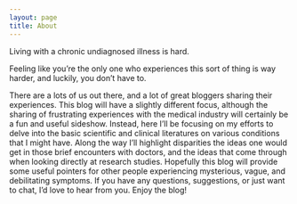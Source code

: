 ```yaml
---
layout: page
title: About
---
```


Living with a chronic undiagnosed illness is hard. 

Feeling like you’re the only one who experiences this sort of thing is way harder, and luckily, you don’t have to.

There are a lots of us out there, and a lot of great bloggers sharing their experiences. This blog will have a slightly different focus, although the sharing of frustrating experiences with the medical industry will certainly be a fun and useful sideshow. Instead, here I’ll be focusing on my efforts to delve into the basic scientific and clinical literatures on various conditions that I might have. Along the way I’ll highlight disparities the ideas one would get in those brief encounters with doctors, and the ideas that come through when looking directly at research studies. Hopefully this blog will provide some useful pointers for other people experiencing mysterious, vague, and debilitating symptoms. If you have any questions, suggestions, or just want to chat, I’d love to hear from you. Enjoy the blog!

